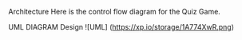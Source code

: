 Architecture
Here is the control flow diagram for the Quiz Game.

UML DIAGRAM
Design
![UML] (https://xp.io/storage/1A774XwR.png)